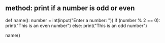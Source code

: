 ## method: print if a number is odd or even
def name():
    number = int(input("Enter a number: "))
    if (number % 2 == 0):
        print("This is an even number")
    else:
        print("This is an odd number")

name()
